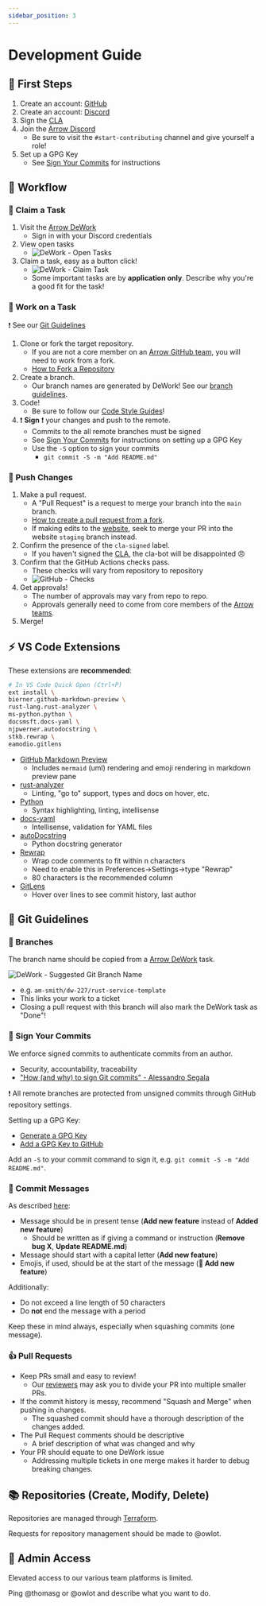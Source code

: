 ```yaml
---
sidebar_position: 3
---
```

# Development Guide

## :paw_prints: First Steps
1. Create an account: [GitHub](https://github.com/)
2. Create an account: [Discord](https://discord.com/)
3. Sign the [CLA](https://www.arrowair.com/docs/contributing/cla)
4. Join the [Arrow Discord](https://discord.com/invite/fab4bxaAW9)
    - Be sure to visit the `#start-contributing` channel and give yourself a role!
5. Set up a GPG Key
    - See [Sign Your Commits](#-sign-your-commits) for instructions

## :carousel_horse: Workflow
### :round_pushpin: Claim a Task
1. Visit the [Arrow DeWork](https://app.dework.xyz/arrow-air)
    - Sign in with your Discord credentials
3. View open tasks
    - ![DeWork - Open Tasks](./assets/opentasks_dework.png)
4. Claim a task, easy as a button click!
    - ![DeWork - Claim Task](./assets/dework_claim.png)
    - Some important tasks are by **application only**. Describe why you're a good fit for the task!

### :wrench: Work on a Task
:exclamation: See our [Git Guidelines](#-git-guidelines)
1. Clone or fork the target repository.
    - If you are not a core member on an [Arrow GitHub team](https://github.com/orgs/Arrow-air/teams), you will need to work from a fork.
    - [How to Fork a Repository](https://docs.github.com/en/get-started/quickstart/fork-a-repo)
2. Create a branch.
    - Our branch names are generated by DeWork! See our [branch guidelines](#-branches).
3. Code!
    - Be sure to follow our [Code Style Guides](./styleguides/intro.md)!
4. :exclamation: **Sign** :exclamation: your changes and push to the remote.
    - Commits to the all remote branches must be signed
    - See [Sign Your Commits](#-sign-your-commits) for instructions on setting up a GPG Key
    - Use the `-S` option to sign your commits
        - `git commit -S -m "Add README.md"`

### :checkered_flag: Push Changes
1. Make a pull request.
    - A "Pull Request" is a request to merge your branch into the `main` branch.
    - [How to create a pull request from a fork](https://docs.github.com/en/pull-requests/collaborating-with-pull-requests/proposing-changes-to-your-work-with-pull-requests/creating-a-pull-request-from-a-fork).
    - If making edits to the [website](https://github.com/Arrow-air/website/), seek to merge your PR into the website `staging` branch instead.
2. Confirm the presence of the `cla-signed` label.
    - If you haven't signed the [CLA](./cla.mdx), the cla-bot will be disappointed :angry:
3. Confirm that the GitHub Actions checks pass.
     - These checks will vary from repository to repository
     - ![GitHub - Checks](./assets/github_checks.png)
4. Get approvals!
    - The number of approvals may vary from repo to repo.
    - Approvals generally need to come from core members of the [Arrow teams](https://github.com/orgs/Arrow-air/teams).
5. Merge!

## :zap: VS Code Extensions

These extensions are **recommended**:

```bash
# In VS Code Quick Open (Ctrl+P)
ext install \
bierner.github-markdown-preview \
rust-lang.rust-analyzer \
ms-python.python \
docsmsft.docs-yaml \
njpwerner.autodocstring \
stkb.rewrap \
eamodio.gitlens
```

- [GitHub Markdown Preview](https://marketplace.visualstudio.com/items?itemName=bierner.github-markdown-preview)
    - Includes `mermaid` (uml) rendering and emoji rendering in markdown preview pane
- [rust-analyzer](https://marketplace.visualstudio.com/items?itemName=rust-lang.rust-analyzer&ssr=false#overview)
    - Linting, "go to" support, types and docs on hover, etc.
- [Python](https://marketplace.visualstudio.com/items?itemName=ms-python.python)
    - Syntax highlighting, linting, intellisense
- [docs-yaml](https://marketplace.visualstudio.com/items?itemName=docsmsft.docs-yaml&ssr=false)
    - Intellisense, validation for YAML files
- [autoDocstring](https://marketplace.visualstudio.com/items?itemName=njpwerner.autodocstring)
    - Python docstring generator
- [Rewrap](https://marketplace.visualstudio.com/items?itemName=stkb.rewrap)
    - Wrap code comments to fit within n characters
    - Need to enable this in Preferences->Settings->type "Rewrap"
    - 80 characters is the recommended column
- [GitLens](https://marketplace.visualstudio.com/items?itemName=eamodio.gitlens)
    - Hover over lines to see commit history, last author

## :construction: Git Guidelines

### :deciduous_tree: Branches

The branch name should be copied from a [Arrow
DeWork](https://app.dework.xyz/arrow-air) task.

![DeWork - Suggested Git Branch Name](./assets/dework_branch.png)
- e.g. `am-smith/dw-227/rust-service-template`
- This links your work to a ticket
- Closing a pull request with this branch will also mark the DeWork task as "Done"!

### :lock_with_ink_pen: Sign Your Commits

We enforce signed commits to authenticate commits from an author.
- Security, accountability, traceability
- ["How (and why) to sign Git commits" - Alessandro Segala](https://withblue.ink/2020/05/17/how-and-why-to-sign-git-commits.html)

:exclamation: All remote branches are protected from unsigned commits through
GitHub repository settings.

Setting up a GPG Key:
- [Generate a GPG Key](https://docs.github.com/en/authentication/managing-commit-signature-verification/generating-a-new-gpg-key)
- [Add a GPG Key to GitHub](https://docs.github.com/en/authentication/managing-commit-signature-verification/adding-a-new-gpg-key-to-your-github-account)

Add an `-S` to your commit command to sign it, e.g. `git commit -S -m "Add
README.md"`.

### :speech_balloon: Commit Messages

As described [here](https://github.com/marketplace/actions/dynamic-badges#git-commit-messages):
- Message should be in present tense (**Add new feature** instead of **Added new feature**)
  - Should be written as if giving a command or instruction (**Remove bug X**, **Update README.md**)
- Message should start with a capital letter (**Add new feature**)
- Emojis, if used, should be at the start of the message (**:tada: Add new feature**)

Additionally:
- Do not exceed a line length of 50 characters
- Do **not** end the message with a period

Keep these in mind always, especially when squashing commits (one message).

### :+1: Pull Requests

- Keep PRs small and easy to review!
    - Our [reviewers](../peereview.md) may ask you to divide your PR into
      multiple smaller PRs.
- If the commit history is messy, recommend "Squash and Merge" when pushing in
  changes.
    - The squashed commit should have a thorough description of the changes
      added.
- The Pull Request comments should be descriptive
    - A brief description of what was changed and why
- Your PR should equate to one DeWork issue
    - Addressing multiple tickets in one merge makes it harder to debug breaking changes.
## :books: Repositories (Create, Modify, Delete)

Repositories are managed through [Terraform](https://www.terraform.io/).

Requests for repository management should be made to @owlot.

## :closed_lock_with_key: Admin Access

Elevated access to our various team platforms is limited.

Ping @thomasg or @owlot and describe what you want to do.